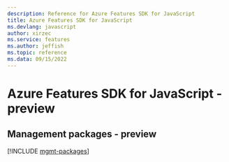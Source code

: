 ```yaml
---
description: Reference for Azure Features SDK for JavaScript
title: Azure Features SDK for JavaScript
ms.devlang: javascript
author: xirzec
ms.service: features
ms.author: jeffish
ms.topic: reference
ms.data: 09/15/2022
---
```

# Azure Features SDK for JavaScript - preview

## Management packages - preview
[!INCLUDE [mgmt-packages](features-mgmt-index.md)]